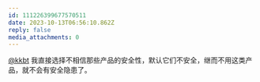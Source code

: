 ```yaml
---
id: 111226399677570511
date: 2023-10-13T06:56:10.862Z
reply: false
media_attachments: 0
---
```


[@kkbt](https://fmb.ftls.xyz/@kkbt) 我直接选择不相信那些产品的安全性，默认它们不安全，继而不用这类产品，就不会有安全隐患了。

